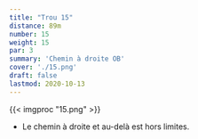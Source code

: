 ```yaml
---
title: "Trou 15"
distance: 89m
number: 15
weight: 15
par: 3
summary: 'Chemin à droite OB'
cover: './15.png'
draft: false
lastmod: 2020-10-13
---
```



{{< imgproc "15.png" >}}

- Le chemin à droite et au-delà est hors limites.
